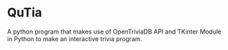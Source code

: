 # QuTia
A python program that makes use of OpenTriviaDB API and TKinter Module in Python to make an interactive trivia program. 
